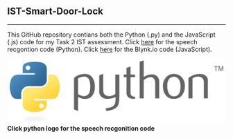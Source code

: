 ## IST-Smart-Door-Lock
___

This GitHub repository contians both the Python (.py) and the JavaScript (.js) code for my Task 2 IST assessment.
Click [here](https://github.com/nexuspcs/IST-Smart-Door-Lock/blob/main/speechRecgontion.py) for the speech recgontion code (Python).
Click [here](https://github.com/nexuspcs/IST-Smart-Door-Lock/blob/main/doorlock.js) for the Blynk.io code (JavaScript).

[![](imgs/python.png)
](https://github.com/nexuspcs/IST-Smart-Door-Lock/blob/main/speechRecgontion.py)**Click python logo for the speech recgonition code**